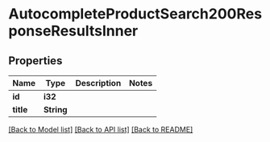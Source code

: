 # AutocompleteProductSearch200ResponseResultsInner

## Properties

Name | Type | Description | Notes
------------ | ------------- | ------------- | -------------
**id** | **i32** |  | 
**title** | **String** |  | 

[[Back to Model list]](../README.md#documentation-for-models) [[Back to API list]](../README.md#documentation-for-api-endpoints) [[Back to README]](../README.md)


